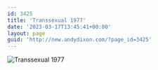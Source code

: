 ```yaml
---
id: 3425
title: 'Transsexual 1977'
date: '2023-03-17T13:45:41+00:00'
layout: page
guid: 'http://new.andydixon.com/?page_id=3425'
---
```


![Transsexual 1977](https://i0.wp.com/assets.g8x2.ldn.idrivee2-23.com/posters/Transsexual%201977%2001.jpg?w=1200&ssl=1 "Transsexual 1977")